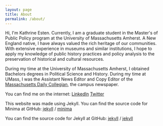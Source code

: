 ```yaml
---
layout: page
title: About
permalink: /about/
---
```


Hi, I'm Kathrine Esten. Currently, I am a graduate student in the Master's of Public Policy program at the University of Massachusetts Amherst. A New England native, I have always valued the rich heritage of our communities. With extensive experience in museums and similar institutions, I hope to apply my knowledge of public history practices and policy analysis to the preservation of historical and cultural resources.

During my time at the University of Massachusetts Amherst, I obtained Bachelors degrees in Political Science and History. During my time at UMass, I was the Assistant News Editor and Copy Editor of the [Massachusetts Daily Collegian](https://dailycollegian.com/), the campus newspaper.

You can find me on the internet:
[LinkedIn](https://www.linkedin.com/in/kathrine-esten-50227685)
[Twitter](https://twitter.com/KathrineEsten)

This website was made using Jekyll.
You can find the source code for Minima at GitHub:
[jekyll][jekyll-organization] /
[minima](https://github.com/jekyll/minima)

You can find the source code for Jekyll at GitHub:
[jekyll][jekyll-organization] /
[jekyll](https://github.com/jekyll/jekyll)


[jekyll-organization]: https://github.com/jekyll
